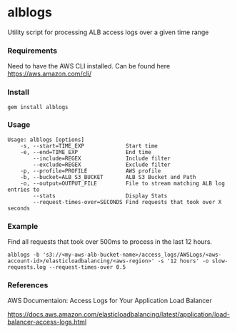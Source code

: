 # alblogs

Utility script for processing ALB access logs over a given time range

### Requirements

Need to have the AWS CLI installed.  Can be found here https://aws.amazon.com/cli/

### Install

```
gem install alblogs
```

### Usage

```
Usage: alblogs [options]
    -s, --start=TIME_EXP             Start time
    -e, --end=TIME_EXP               End time
        --include=REGEX              Include filter
        --exclude=REGEX              Exclude filter
    -p, --profile=PROFILE            AWS profile
    -b, --bucket=ALB_S3_BUCKET       ALB S3 Bucket and Path
    -o, --output=OUTPUT_FILE         File to stream matching ALB log entries to
        --stats                      Display Stats
        --request-times-over=SECONDS Find requests that took over X seconds
```

### Example

Find all requests that took over 500ms to process in the last 12 hours.

```
alblogs -b 's3://<my-aws-alb-bucket-name>/access_logs/AWSLogs/<aws-account-id>/elasticloadbalancing/<aws-region>' -s '12 hours' -o slow-requests.log --request-times-over 0.5
```

### References

AWS Documentaion: Access Logs for Your Application Load Balancer

https://docs.aws.amazon.com/elasticloadbalancing/latest/application/load-balancer-access-logs.html
